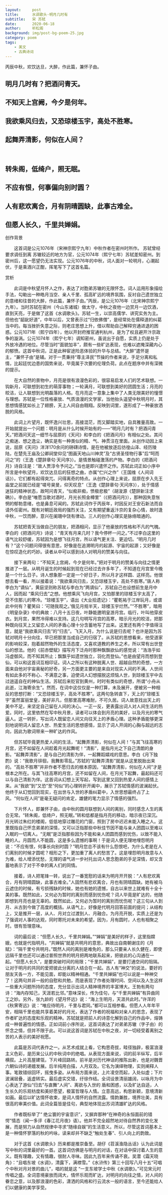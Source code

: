 ```yaml
---
layout:     post
title:      水调歌头·明月几时有
subtitle:   宋 苏轼
date:       2020-06-18
author:     听松阁
background: img/post-bg-poem-25.jpg
category: poem
tags:
    - 美文
    - 古典诗词
---
```


丙辰中秋，欢饮达旦，大醉，作此篇，兼怀子由。

## 明月几时有？把酒问青天。
## 不知天上宫阙，今夕是何年。
## 我欲乘风归去，又恐琼楼玉宇，高处不胜寒。
## 起舞弄清影，何似在人间？
&nbsp;
## 转朱阁，低绮户，照无眠。
## 不应有恨，何事偏向别时圆？
## 人有悲欢离合，月有阴晴圆缺，此事古难全。
## 但愿人长久，千里共婵娟。



创作背景

　　这首词是公元1076年（宋神宗熙宁九年）中秋作者在密州时所作。 苏轼曾经要求调任到离 苏辙较近的地方为官，公元1074年（熙宁七年）苏轼差知密州。到密州后，这一愿望仍无法实现。公元1076年的中秋，词人面对一轮明月，心潮起伏，于是乘酒兴正酣，挥笔写下了这首名篇。 



赏析

　　此词是中秋望月怀人之作，表达了对胞弟苏辙的无限怀念。词人运用形象描绘手法，勾勒出一种皓月当空、亲人千里、孤高旷远的境界氛围，反衬自己遗世独立的意绪和往昔的大醉，作此篇，兼怀子由。”丙辰，是公元1076年（北宋神宗熙宁九年）。当时苏轼在密州（今山东诸城）做太守，中秋之夜他一边赏月一边饮酒，直到天亮，于是做了这首《水调歌头》。苏轼一生，以崇高儒学、讲究实务为主。但他也“龆龀好道”，中年以后，又曾表示过“归依佛僧”，是经常处在儒释道的纠葛当中的。每当挫折失意之际，则老庄思想上升，借以帮助自己解释穷通进退的困惑。公元1071年（熙宁四年），他以开封府推官通判杭州，是为了权且避开汴京政争的漩涡。公元1074年（熙宁七年）调知密州，虽说出于自愿，实质上仍是处于外放冷遇的地位。尽管当时“面貌加丰”，颇有一些旷达表现，也难以遮掩深藏内心的郁愤。这首中秋词，正是此种宦途险恶体验的升华与总结。“大醉”遣怀是主，“兼怀子由”是辅。对于一贯秉持“尊主泽民”节操的作者来说，手足分离和私情，比起廷忧边患的国势来说，毕竟属于次要的伦理负荷。此点在题序中并有深微的提示。

　　在大自然的景物中，月亮是很有浪漫色彩的，很容易启发人们的艺术联想。一钩新月，可联想到初生的萌芽事物；一轮满月，可联想到美好的团圆生活；月亮的皎洁，让人联想到光明磊落的人格。在月亮这一意象上集中了人类无限美好的憧憬与理想。苏轼是一位性格豪放、气质浪漫的文学家，当他抬头遥望中秋明月时，其思想情感犹如长上了翅膀，天上人间自由翱翔。反映到词里，遂形成了一种豪放洒脱的风格。

　　此词上片望月，既怀逸兴壮思，高接混茫，而又脚踏实地，自具雅量高致。一开始就提出一个问题：明月是从什么时候开始有的——“明月几时有？把酒问青天。”把酒问天这一细节与屈原的《天问》和李白的《把酒问月》有相似之处。其问之痴迷、想之逸尘，确实是有一种类似的精、气、神贯注在里面。从创作动因上来说，屈原《天问》洋洋170余问的磅礴诗情，是在他被放逐后彷徨山泽、经历陵陆，在楚先王庙及公卿祠堂仰见“图画天地山川神灵”及“古贤圣怪物行事”后“呵而问之”的（王逸《楚辞章句·天问序》）。是情景触碰激荡的产物。李白的《把酒问月》诗自注是：“故人贾淳令予问之。”当也是即兴遣怀之作。苏轼此词正如小序中所言是中秋望月，欢饮达旦后的狂想之曲，亦属“伫兴之作”（王国维《人间词话》）。它们都有起得突兀、问得离奇的特点。从创作心理上来说，屈原在步入先王庙堂之前就已经是“嗟号昊旻，仰天叹息”（王逸《楚辞章句·天问序》），处于情感迷狂的精神状态，故呵问青天，“似痴非痴，愤极悲极”（胡浚源《楚辞新注求确》）。李白是“唯愿当歌对酒时，月光长照金樽里”（《把酒问月》），那种因失意怅惘的郁勃意绪，也是鼻息可闻的。苏轼此词作于丙辰年，时因反对王安石新法而自请外任密州。既有对朝廷政局的强烈关注，又有期望重返汴京的复杂心情，故时逢中秋，一饮而醉，意兴在阑珊中饶有律动。三人的创作心理实是脉络暗通的。

　　苏轼把青天当做自己的朋友，把酒相问，显示了他豪放的性格和不凡的气魄。李白的《把酒问月》诗说：“青天有月来几时？我今停杯一问之。”不过李白这里的语气比较舒缓，苏轼因为是想飞往月宫，所以语气更关注、更迫切。“明月几时有？”这个问题问得很有意思，好像是在追溯明月的起源、宇宙的起源；又好像是在惊叹造化的巧妙。读者从中可以感到诗人对明月的赞美与向往。

　　接下来两句：“不知天上宫阙，今夕是何年。”把对于明月的赞美与向往之情更推进了一层。从明月诞生的时候起到现在已经过去许多年了，不知道在月宫里今晚是一个什么日子。诗人想象那一定是一个好日子，所以月才这样圆、这样亮。他很想去看一看，所以接着说：“我欲乘风归去，又恐琼楼玉宇，高处不胜寒。”唐人称李白为“谪仙”，黄庭坚则称苏轼与李白为“两谪仙”，苏轼自己也设想前生是月中人，因而起 “乘风归去”之想。他想乘风飞向月宫，又怕那里的琼楼玉宇太高了，受不住那儿的寒冷。“琼楼玉宇”，语出《大业拾遗记》：“瞿乾祐于江岸玩月，或谓此中何有？瞿笑曰：‘可随我观之。’俄见月规半天，琼楼玉宇烂然。”“不胜寒”，暗用《明皇杂录》中的典故：八月十五日夜，叶静能邀明皇游月宫。临行，叶叫他穿皮衣。到月宫，果然冷得难以支持。这几句明写月宫的高寒，暗示月光的皎洁，把那种既向往天上又留恋人间的矛盾心理十分含蓄地写了出来。这里还有两个字值得注意，就是“我欲乘风归去”的“归去”。飞天入月，为什么说是归去呢？也许是因为苏轼对明月十分向往，早已把那里当成自己的归宿了。从苏轼的思想看来，他受道家的影响较深，抱着超然物外的生活态度，又喜欢道教的养生之术，所以常有出世登仙的想法。他的《前赤壁赋》描写月下泛舟时那种飘飘欲仙的感觉说：“浩浩乎如冯虚御风，而不知其所止；飘飘乎如遗世独立，羽化而登仙。”也是由望月而想到登仙，可以和这首词互相印证。词人之所以有这种脱离人世、超越自然的奇想，一方面来自他对宇宙奥秘的好奇，另一方面更主要的是来自对现实人间的不满。人世间有如此多的不称心、不满意之事，迫使词人幻想摆脱这烦恼人世，到琼楼玉宇中去过逍遥自在的神仙生活。苏轼后来贬官到黄州，时时有类似的奇想，所谓“小舟从此逝，江海寄余生”。然而，在词中这仅仅是一种打算，未及展开，便被另一种相反的思想打断：“又恐琼楼玉宇，高处不胜寒”。这两句急转直下，天上的“琼楼玉宇”虽然富丽堂皇，美好非凡，但那里高寒难耐，不可久居。词人故意找出天上的美中不足，来坚定自己留在人间的决心。一正一反，更表露出词人对人间生活的热爱。同时，这里依然在写中秋月景，读者可以体会到月亮的美好，以及月光的寒气逼人。这一转折，写出词人既留恋人间又向往天上的矛盾心理。这种矛盾能够更深刻地说明词人留恋人世、热爱生活的思想感情，显示了词人开阔的心胸与超远的志向，因此为歌词带来一种旷达的作风。

　　但苏轼毕竟更热爱人间的生活，“起舞弄清影，何似在人间！”与其飞往高寒的月宫，还不如留在人间趁着月光起舞呢！“清影”，是指月光之下自己清朗的身影。“起舞弄清影”，是与自己的清影为伴，一起舞蹈嬉戏的意思。李白《月下独酌》说：“我歌月徘徊，我舞影零乱。”苏轼的“起舞弄清影”就是从这里脱胎出来的。“高处不胜寒”并非作者不愿归去的根本原因，“起舞弄清影，何似在人间”才是根本之所在。与其飞往高寒的月宫，还不如留在人间，在月光下起舞，最起码还可以与自己清影为伴。这首词从幻想上天写起，写到这里又回到热爱人间的感情上来。从“我欲”到“又恐”至“何似”的心理转折开阖中，展示了苏轼情感的波澜起伏。他终于从幻觉回到现实，在出世与入世的矛盾纠葛中，入世思想最终占了上风。“何似在人间”是毫无疑问的肯定，雄健的笔力显示了情感的强烈。

　　下片怀人，即兼怀子由，由中秋的圆月联想到人间的离别，同时感念人生的离合无常。“转朱阁，低绮户，照无眠。”转和低都是指月亮的移动，暗示夜已深沉。月光转过朱红的楼阁，低低地穿过雕花的门窗，照到了房中迟迟未能入睡之人。这里既指自己怀念弟弟的深情，又可以泛指那些中秋佳节因不能与亲人团圆以至难以入眠的一切离人。“无眠”是泛指那些因为不能和亲人团圆而感到忧伤，以致不能入睡的人。月圆而人不能圆，这是多么遗憾的事啊！于是词人便无理地埋怨明月说：“不应有恨，何事长向别时圆？”明月您总不该有什么怨恨吧，为什么老是在人们离别的时候才圆呢？相形之下，更加重了离人的愁苦了。这是埋怨明月故意与人为难，给人增添忧愁，无理的语气进一步衬托出词人思念胞弟的手足深情，却又含蓄地表示了对于不幸的离人们的同情。

　　接着，诗人把笔锋一转，说出了一番宽慰的话来为明月开开脱：“人有悲欢离合，月有阴晴圆缺，此事古难全。”人固然有悲欢离合，月也有阴晴圆缺。她有被乌云遮住的时候，有亏损残缺的时候，她也有她的遗憾，自古以来世上就难有十全十美的事。既然如此，又何必为暂时的离别而感到忧伤呢？词人毕竟是旷达的，他随即想到月亮也是无辜的。既然如此，又何必为暂时的离别而忧伤呢？这三句从人到月、从古到今做了高度的概括。从语气上，好像是代明月回答前面的提问；从结构上，又是推开一层，从人、月对立过渡到人、月融合。为月亮开脱，实质上还是为了强调对人事的达观，同时寄托对未来的希望。因为，月有圆时，人也有相聚之时。很有哲理意味。

　　词的最后说：“但愿人长久，千里共婵娟。”“婵娟”是美好的样子，这里指嫦娥，也就是代指明月。“共婵娟”就是共明月的意思，典故出自南朝谢庄的《月赋》：“隔千里兮共明月。”既然人间的离别是难免的，那么只要亲人长久健在，即使远隔千里也还可以通过普照世界的明月把两地联系起来，把彼此的心沟通在一起。“但愿人长久”，是要突破时间的局限；“千里共婵娟”，是要打通空间的阻隔。让对于明月的共同的爱把彼此分离的人结合在一起。古人有“神交”的说法，要好的朋友天各一方，不能见面，却能以精神相通。“千里共婵娟”也可以说是一种神交了！这两句并非一般的自慰和共勉，而是表现了作者处理时间、空间以及人生这样一些重大问题所持的态度，充分显示出词人精神境界的丰富博大。王勃有两句诗：“海内存知己，天涯若比邻。”意味深长，传为佳句，与“千里共婵娟”有异曲同工之妙。另外，张九龄的《望月怀远》说：“海上生明月，天涯共此时。”许浑的《秋霁寄远》说：“唯应待明月，千里与君同。”都可以互相参看。但愿人人年年平安，相隔千里也能共享着美好的月光，表达了作者的祝福和对亲人的思念，表现了作者旷达的态度和乐观的精神。苏轼就是把前人的诗意化解到自己的作品中，熔铸成一种普遍性的情感。正如词前小序所说，这首词表达了对弟弟苏辙（字子由）的怀念之情，但并不限于此。可以说这首词是苏轼在中秋之夜，对一切经受着离别之苦的人表示的美好祝愿。

　　此篇是苏词代表作之一。从艺术成就上看，它构思奇拔，畦径独辟，极富浪漫主义色彩，是历来公认的中秋词中的绝唱。从表现方面来说，词的前半纵写，后半横叙。上片高屋建瓴，下片峰回路转。前半是对历代神话的推陈出新，也是对魏晋六朝仙诗的递嬗发展。后半纯用白描，人月双及。它名为演绎物理，实则阐释人事。笔致错综回环，摇曳多姿。从布局方面来说，上片凌空而起，入处似虚；下片波澜层叠，返虚转实。最后虚实交错，纡徐作结。全词设景清丽雄阔，以咏月为中心表达了游仙“归去”与直舞“人间”、离欲与入世的 盾和困惑，以及旷达自适，人生长久的乐观枋度和美好愿望，极富哲理与人情。立意高远，构思新颖，意境清新如画。最后以旷达情怀收束，是词人情怀的自然流露。情韵兼胜，境界壮美，具有很高的审美价值。此词全篇皆是佳句，典型地体现出苏词清雄旷达的风格。

　　作者既标举了“ 绝尘寰的宇宙意识”，又摒弃那种“在神奇的永恒面前的错愕”情态（闻一多评《春江花月夜》语）。他并不完全超然地对待自然界的变化发展，而是努力从自然规律中寻求“随缘自娱”的生活意义。所以，尽管这首词基本上是一种情怀寥落的秋的吟咏，读来却并不缺乏“触处生春”、引人向上的韵致。

　　对于这首《水调歌头》历来都是推崇备至。胡仔《苕溪渔隐丛话》认为此词是写中秋的词里最好的一首。这首词仿佛是与明月的对话，在对话中探讨着人生的意义。既有理趣，又有情趣，很耐人寻味。因此九百年来传诵不衰。吴潜《霜天晓角》：“且唱东坡《水调》，清露下，满襟雪。”《水浒传》第三十回写八月十五“可唱个中秋对月对景的曲儿”，唱的就是这 “一支东坡学士中秋《水调歌》。”可见宋元时传唱之盛。全词意境豪放而阔大，情怀乐观而旷达，对明月的向往之情，对人间的眷恋之意，以及那浪漫的色彩，潇洒的风格和行云流水一般的语言，至今还能给人们以健康的美学享受。

